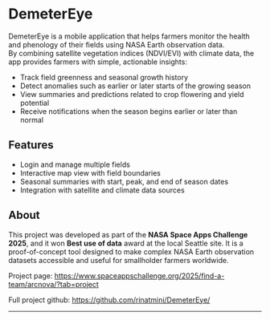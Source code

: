 # DemeterEye

DemeterEye is a mobile application that helps farmers monitor the health and phenology of their fields using NASA Earth observation data.  
By combining satellite vegetation indices (NDVI/EVI) with climate data, the app provides farmers with simple, actionable insights:  
- Track field greenness and seasonal growth history  
- Detect anomalies such as earlier or later starts of the growing season  
- View summaries and predictions related to crop flowering and yield potential  
- Receive notifications when the season begins earlier or later than normal  

## Features
- Login and manage multiple fields  
- Interactive map view with field boundaries  
- Seasonal summaries with start, peak, and end of season dates  
- Integration with satellite and climate data sources  

## About
This project was developed as part of the **NASA Space Apps Challenge 2025**, and it won **Best use of data** award at the local Seattle site.
It is a proof-of-concept tool designed to make complex NASA Earth observation datasets accessible and useful for smallholder farmers worldwide.

Project page: https://www.spaceappschallenge.org/2025/find-a-team/arcnova/?tab=project

Full project github: https://github.com/rinatmini/DemeterEye/

---

